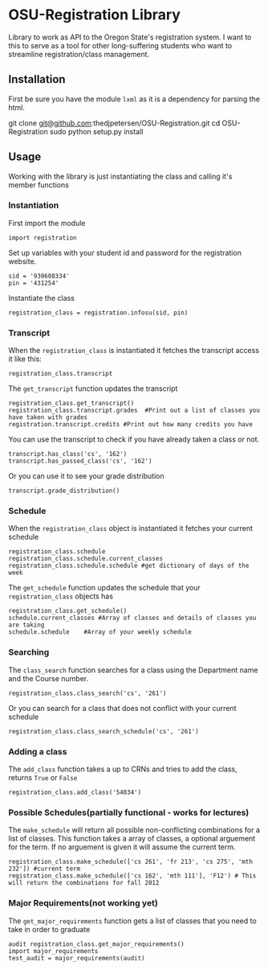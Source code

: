 OSU-Registration Library
=======================

Library to work as API to the Oregon State's registration system. I want to this to serve as a tool for other long-suffering students who want to streamline registration/class management. 

Installation
------------

First be sure you have the module `lxml` as it is a dependency for parsing the html.

  git clone git@github.com:thedjpetersen/OSU-Registration.git
  cd OSU-Registration
  sudo python setup.py install

Usage
------

Working with the library is just instantiating the class and calling it's member functions

### Instantiation

First import the module

	import registration

Set up variables with your student id and password for the registration website.

	sid = '930608334'
	pin = '431254'

Instantiate the class

	registration_class = registration.infosu(sid, pin)

### Transcript

When the `registration_class` is instantiated it fetches the transcript access it like this:

	registration_class.transcript

The `get_transcript` function updates the transcript

	registration_class.get_transcript()
	registration_class.transcript.grades  #Print out a list of classes you have taken with grades
	registration.transcript.credits #Print out how many credits you have

You can use the transcript to check if you have already taken a class or not.

	transcript.has_class('cs', '162')
	transcript.has_passed_class('cs', '162')

Or you can use it to see your grade distribution

	transcript.grade_distribution()

### Schedule

When the `registration_class` object is instantiated it fetches your current schedule

	registration_class.schedule
	registration_class.schedule.current_classes
	registration_class.schedule.schedule #get dictionary of days of the week

The `get_schedule` function updates the schedule that your `registration_class` objects has 

	registration_class.get_schedule()
	schedule.current_classes #Array of classes and details of classes you are taking
	schedule.schedule	 #Array of your weekly schedule

### Searching
The `class_search` function searches for a class using the Department name and the Course number.

	registration_class.class_search('cs', '261')

Or you can search for a class that does not conflict with your current schedule

	registration_class.class_search_schedule('cs', '261')

### Adding a class
The `add_class` function takes a up to CRNs and tries to add the class, returns `True` or `False`

	registration_class.add_class('54034')

### Possible Schedules(partially functional - works for lectures)
The `make_schedule` will return all possible non-conflicting combinations for a list of classes. This function takes a array of classes, a optional arguement for the term. If no arguement is given it will assume the current term.

 	registration_class.make_schedule(['cs 261', 'fr 213', 'cs 275', 'mth 232']) #current term
 	registration_class.make_schedule(['cs 162', 'mth 111'], 'F12') # This will return the combinations for fall 2012

### Major Requirements(not working yet)
The `get_major_requirements` function gets a list of classes that you need to take in order to graduate

	audit registration_class.get_major_requirements()
	import major_requirements
	test_audit = major_requirements(audit)
